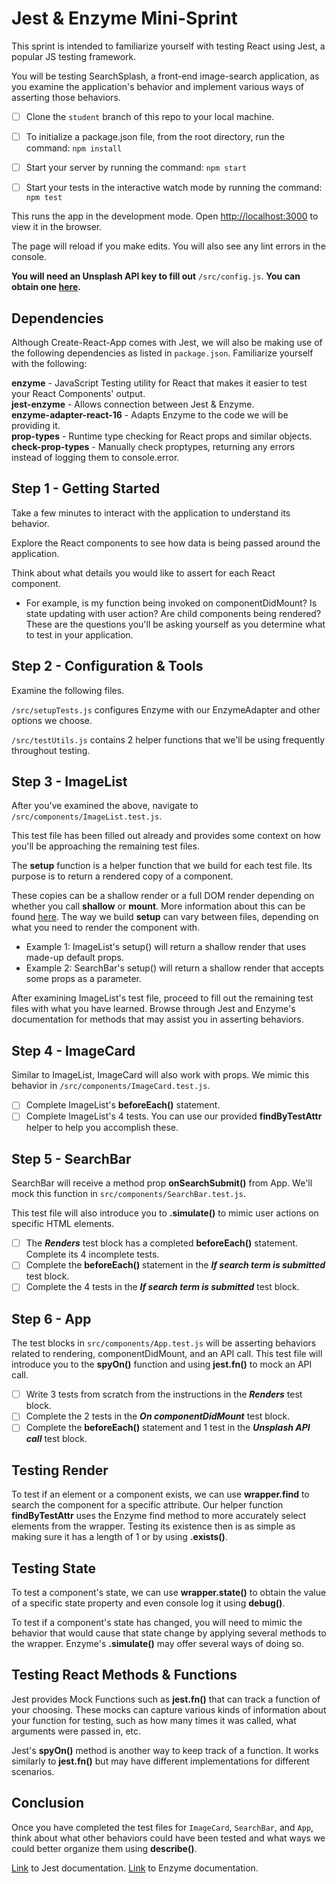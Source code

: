 # Jest & Enzyme Mini-Sprint

This sprint is intended to familiarize yourself with testing React using Jest, a popular JS testing framework.

You will be testing SearchSplash, a front-end image-search application, as you examine the application's behavior and implement various ways of asserting those behaviors.

- [ ] Clone the `student` branch of this repo to your local machine.

- [ ] To initialize a package.json file, from the root directory, run the command: `npm install`

- [ ] Start your server by running the command: `npm start`

- [ ] Start your tests in the interactive watch mode by running the command: `npm test`

This runs the app in the development mode. Open [http://localhost:3000](http://localhost:3000) to view it in the browser.

The page will reload if you make edits. You will also see any lint errors in the console.

**You will need an Unsplash API key to fill out** `/src/config.js`. **You can obtain one [here](https://unsplash.com/developers).**

## Dependencies

Although Create-React-App comes with Jest, we will also be making use of the following dependencies as listed in `package.json`. Familiarize yourself with the following:

**enzyme** - JavaScript Testing utility for React that makes it easier to test your React Components' output.<br/>
**jest-enzyme** - Allows connection between Jest & Enzyme.<br/>
**enzyme-adapter-react-16** - Adapts Enzyme to the code we will be providing it.<br/>
**prop-types** - Runtime type checking for React props and similar objects.<br/>
**check-prop-types** - Manually check proptypes, returning any errors instead of logging them to console.error.

## Step 1 - Getting Started

Take a few minutes to interact with the application to understand its behavior.

Explore the React components to see how data is being passed around the application.

Think about what details you would like to assert for each React component.

- For example, is my function being invoked on componentDidMount? Is state updating with user action? Are child components being rendered? These are the questions you'll be asking yourself as you determine what to test in your application.

## Step 2 - Configuration & Tools

Examine the following files.

`/src/setupTests.js` configures Enzyme with our EnzymeAdapter and other options we choose.

`/src/testUtils.js` contains 2 helper functions that we'll be using frequently throughout testing.

## Step 3 - ImageList

After you've examined the above, navigate to `/src/components/ImageList.test.js`.

This test file has been filled out already and provides some context on how you'll be approaching the remaining test files.

The **setup** function is a helper function that we build for each test file. Its purpose is to return a rendered copy of a component.

These copies can be a shallow render or a full DOM render depending on whether you call **shallow** or **mount**. More information about this can be found [here](https://blog.usejournal.com/testing-with-jest-and-enzyme-in-react-part-4-shallow-vs-mount-in-enzyme-d60cad73f85c). The way we build **setup** can vary between files, depending on what you need to render the component with.

- Example 1: ImageList's setup() will return a shallow render that uses made-up default props.
- Example 2: SearchBar's setup() will return a shallow render that accepts some props as a parameter.

After examining ImageList's test file, proceed to fill out the remaining test files with what you have learned. Browse through Jest and Enzyme's documentation for methods that may assist you in asserting behaviors.

## Step 4 - ImageCard

Similar to ImageList, ImageCard will also work with props. We mimic this behavior in `/src/components/ImageCard.test.js`.

- [ ] Complete ImageList's **beforeEach()** statement.
- [ ] Complete ImageList's 4 tests. You can use our provided **findByTestAttr** helper to help you accomplish these.

## Step 5 - SearchBar

SearchBar will receive a method prop **onSearchSubmit()** from App. We'll mock this function in `src/components/SearchBar.test.js`.

This test file will also introduce you to **.simulate()** to mimic user actions on specific HTML elements.

- [ ] The **_Renders_** test block has a completed **beforeEach()** statement. Complete its 4 incomplete tests.
- [ ] Complete the **beforeEach()** statement in the **_If search term is submitted_** test block.
- [ ] Complete the 4 tests in the **_If search term is submitted_** test block.

## Step 6 - App

The test blocks in `src/components/App.test.js` will be asserting behaviors related to rendering, componentDidMount, and an API call. This test file will introduce you to the **spyOn()** function and using **jest.fn()** to mock an API call.

- [ ] Write 3 tests from scratch from the instructions in the **_Renders_** test block.
- [ ] Complete the 2 tests in the **_On componentDidMount_** test block.
- [ ] Complete the **beforeEach()** statement and 1 test in the **_Unsplash API call_** test block.

## Testing Render

To test if an element or a component exists, we can use **wrapper.find** to search the component for a specific attribute. Our helper function **findByTestAttr** uses the Enzyme find method to more accurately select elements from the wrapper. Testing its existence then is as simple as making sure it has a length of 1 or by using **.exists()**.

## Testing State

To test a component's state, we can use **wrapper.state()** to obtain the value of a specific state property and even console log it using **debug()**.

To test if a component's state has changed, you will need to mimic the behavior that would cause that state change by applying several methods to the wrapper. Enzyme's **.simulate()** may offer several ways of doing so.

## Testing React Methods & Functions

Jest provides Mock Functions such as **jest.fn()** that can track a function of your choosing. These mocks can capture various kinds of information about your function for testing, such as how many times it was called, what arguments were passed in, etc.

Jest's **spyOn()** method is another way to keep track of a function. It works similarly to **jest.fn()** but may have different implementations for different scenarios.

## Conclusion

Once you have completed the test files for `ImageCard`, `SearchBar`, and `App`, think about what other behaviors could have been tested and what ways we could better organize them using **describe()**.

[Link](https://jestjs.io/docs/en/getting-started) to Jest documentation.
[Link](https://enzymejs.github.io/enzyme/) to Enzyme documentation.
